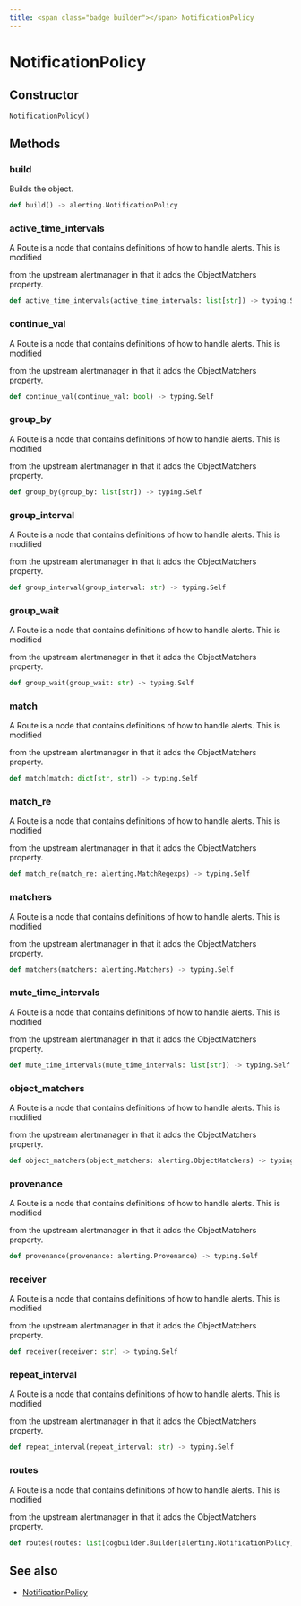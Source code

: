 ```yaml
---
title: <span class="badge builder"></span> NotificationPolicy
---
```

# <span class="badge builder"></span> NotificationPolicy

## Constructor

```python
NotificationPolicy()
```
## Methods

### <span class="badge object-method"></span> build

Builds the object.

```python
def build() -> alerting.NotificationPolicy
```

### <span class="badge object-method"></span> active_time_intervals

A Route is a node that contains definitions of how to handle alerts. This is modified

from the upstream alertmanager in that it adds the ObjectMatchers property.

```python
def active_time_intervals(active_time_intervals: list[str]) -> typing.Self
```

### <span class="badge object-method"></span> continue_val

A Route is a node that contains definitions of how to handle alerts. This is modified

from the upstream alertmanager in that it adds the ObjectMatchers property.

```python
def continue_val(continue_val: bool) -> typing.Self
```

### <span class="badge object-method"></span> group_by

A Route is a node that contains definitions of how to handle alerts. This is modified

from the upstream alertmanager in that it adds the ObjectMatchers property.

```python
def group_by(group_by: list[str]) -> typing.Self
```

### <span class="badge object-method"></span> group_interval

A Route is a node that contains definitions of how to handle alerts. This is modified

from the upstream alertmanager in that it adds the ObjectMatchers property.

```python
def group_interval(group_interval: str) -> typing.Self
```

### <span class="badge object-method"></span> group_wait

A Route is a node that contains definitions of how to handle alerts. This is modified

from the upstream alertmanager in that it adds the ObjectMatchers property.

```python
def group_wait(group_wait: str) -> typing.Self
```

### <span class="badge object-method"></span> match

A Route is a node that contains definitions of how to handle alerts. This is modified

from the upstream alertmanager in that it adds the ObjectMatchers property.

```python
def match(match: dict[str, str]) -> typing.Self
```

### <span class="badge object-method"></span> match_re

A Route is a node that contains definitions of how to handle alerts. This is modified

from the upstream alertmanager in that it adds the ObjectMatchers property.

```python
def match_re(match_re: alerting.MatchRegexps) -> typing.Self
```

### <span class="badge object-method"></span> matchers

A Route is a node that contains definitions of how to handle alerts. This is modified

from the upstream alertmanager in that it adds the ObjectMatchers property.

```python
def matchers(matchers: alerting.Matchers) -> typing.Self
```

### <span class="badge object-method"></span> mute_time_intervals

A Route is a node that contains definitions of how to handle alerts. This is modified

from the upstream alertmanager in that it adds the ObjectMatchers property.

```python
def mute_time_intervals(mute_time_intervals: list[str]) -> typing.Self
```

### <span class="badge object-method"></span> object_matchers

A Route is a node that contains definitions of how to handle alerts. This is modified

from the upstream alertmanager in that it adds the ObjectMatchers property.

```python
def object_matchers(object_matchers: alerting.ObjectMatchers) -> typing.Self
```

### <span class="badge object-method"></span> provenance

A Route is a node that contains definitions of how to handle alerts. This is modified

from the upstream alertmanager in that it adds the ObjectMatchers property.

```python
def provenance(provenance: alerting.Provenance) -> typing.Self
```

### <span class="badge object-method"></span> receiver

A Route is a node that contains definitions of how to handle alerts. This is modified

from the upstream alertmanager in that it adds the ObjectMatchers property.

```python
def receiver(receiver: str) -> typing.Self
```

### <span class="badge object-method"></span> repeat_interval

A Route is a node that contains definitions of how to handle alerts. This is modified

from the upstream alertmanager in that it adds the ObjectMatchers property.

```python
def repeat_interval(repeat_interval: str) -> typing.Self
```

### <span class="badge object-method"></span> routes

A Route is a node that contains definitions of how to handle alerts. This is modified

from the upstream alertmanager in that it adds the ObjectMatchers property.

```python
def routes(routes: list[cogbuilder.Builder[alerting.NotificationPolicy]]) -> typing.Self
```

## See also

 * <span class="badge object-type-class"></span> [NotificationPolicy](./object-NotificationPolicy.md)
